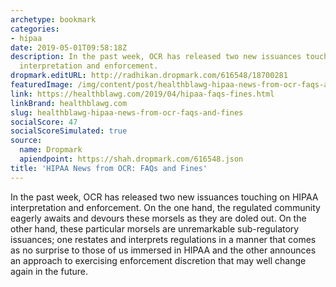 ```yaml
---
archetype: bookmark
categories:
- hipaa
date: 2019-05-01T09:58:18Z
description: In the past week, OCR has released two new issuances touching on HIPAA
  interpretation and enforcement.
dropmark.editURL: http://radhikan.dropmark.com/616548/18700281
featuredImage: /img/content/post/healthblawg-hipaa-news-from-ocr-faqs-and-fines.jpg
link: https://healthblawg.com/2019/04/hipaa-faqs-fines.html
linkBrand: healthblawg.com
slug: healthblawg-hipaa-news-from-ocr-faqs-and-fines
socialScore: 47
socialScoreSimulated: true
source:
  name: Dropmark
  apiendpoint: https://shah.dropmark.com/616548.json
title: 'HIPAA News from OCR: FAQs and Fines'
---
```

In the past week, OCR has released two new issuances touching on HIPAA interpretation and enforcement. On the one hand, the regulated community eagerly awaits and devours these morsels as they are doled out. On the other hand, these particular morsels are unremarkable sub-regulatory issuances; one restates and interprets regulations in a manner that comes as no surprise to those of us immersed in HIPAA and the other announces an approach to exercising enforcement discretion that may well change again in the future.

